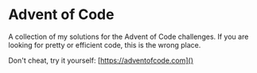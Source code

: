 # Advent of Code

A collection of my solutions for the Advent of Code challenges.
If you are looking for pretty or efficient code, this is the wrong place.

Don't cheat, try it yourself: [https://adventofcode.com]()
